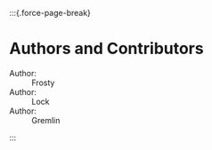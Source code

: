 :::{.force-page-break}

# Authors and Contributors

 <dl>
    <dt class="author">Author:</dt><dd>Frosty</dd>
    <dt class="author">Author:</dt><dd>Lock</dd>
    <dt class="author">Author:</dt><dd>Gremlin</dd>
</dl>

:::